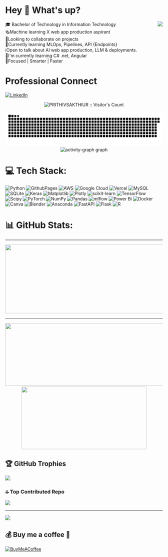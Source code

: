 # Hey 👋 What's up?

<img align="right" height="150" src="https://huggingface.co/spaces/prithivMLmods/Top-Prompt-Collection/resolve/main/cc.gif"  />

🎓 Bachelor of Technology in Information Technology<br>🗞️Machine learning X web app production aspirant <br>🌠Looking to collaborate on projects<br>🔮Currently learning MLOps, Pipelines, API {Endpoints}<br>ℹ️Open to talk about AI web app production, LLM & deployments.<br>🚀I'm currently learning C# .net, Angular<br>🚧Focused | Smarter | Faster




# Professional Connect
[![LinkedIn](https://img.shields.io/badge/LinkedIn-%230077B5.svg?logo=linkedin&logoColor=white)](https://linkedin.com/in/prithiv-sakthi-u-r-b85842250) 

<p align="center"><img src="https://profile-counter.glitch.me/{PRITHIVSAKTHIUR}/count.svg" alt="PRITHIVSAKTHIUR :: Visitor's Count" /></p>


<div align="center">
<picture>
  <source media="(prefers-color-scheme: dark)" srcset="https://raw.githubusercontent.com/PRITHIVSAKTHIUR/PRITHIVSAKTHIUR/output/github-contribution-grid-snake-dark.svg">
  <source media="(prefers-color-scheme: light)" srcset="https://raw.githubusercontent.com/PRITHIVSAKTHIUR/PRITHIVSAKTHIUR/output/github-contribution-grid-snake.svg">
  <img alt="github contribution grid snake animation" src="https://raw.githubusercontent.com/PRITHIVSAKTHIUR/PRITHIVSAKTHIUR/output/github-contribution-grid-snake-dark.svg">
</picture>
</div>



<div align="center">
  <img src="https://github-readme-activity-graph.vercel.app/graph?username=PRITHIVSAKTHIUR&radius=16&theme=react&area=true&order=5" height="300" alt="activity-graph graph"  />
</div>


# 💻 Tech Stack:
![Python](https://img.shields.io/badge/python-3670A0?style=for-the-badge&logo=python&logoColor=ffdd54) ![GithubPages](https://img.shields.io/badge/github%20pages-121013?style=for-the-badge&logo=github&logoColor=white) ![AWS](https://img.shields.io/badge/AWS-%23FF9900.svg?style=for-the-badge&logo=amazon-aws&logoColor=white)  ![Google Cloud](https://img.shields.io/badge/GoogleCloud-%234285F4.svg?style=for-the-badge&logo=google-cloud&logoColor=white) ![Vercel](https://img.shields.io/badge/vercel-%23000000.svg?style=for-the-badge&logo=vercel&logoColor=white)  ![MySQL](https://img.shields.io/badge/mysql-%2300000f.svg?style=for-the-badge&logo=mysql&logoColor=white) ![SQLite](https://img.shields.io/badge/sqlite-%2307405e.svg?style=for-the-badge&logo=sqlite&logoColor=white) ![Keras](https://img.shields.io/badge/Keras-%23D00000.svg?style=for-the-badge&logo=Keras&logoColor=white) ![Matplotlib](https://img.shields.io/badge/Matplotlib-%23ffffff.svg?style=for-the-badge&logo=Matplotlib&logoColor=black) ![Plotly](https://img.shields.io/badge/Plotly-%233F4F75.svg?style=for-the-badge&logo=plotly&logoColor=white) ![scikit-learn](https://img.shields.io/badge/scikit--learn-%23F7931E.svg?style=for-the-badge&logo=scikit-learn&logoColor=white) ![TensorFlow](https://img.shields.io/badge/TensorFlow-%23FF6F00.svg?style=for-the-badge&logo=TensorFlow&logoColor=white) ![Scipy](https://img.shields.io/badge/SciPy-%230C55A5.svg?style=for-the-badge&logo=scipy&logoColor=%white) ![PyTorch](https://img.shields.io/badge/PyTorch-%23EE4C2C.svg?style=for-the-badge&logo=PyTorch&logoColor=white) ![NumPy](https://img.shields.io/badge/numpy-%23013243.svg?style=for-the-badge&logo=numpy&logoColor=white) ![Pandas](https://img.shields.io/badge/pandas-%23150458.svg?style=for-the-badge&logo=pandas&logoColor=white) ![mlflow](https://img.shields.io/badge/mlflow-%23d9ead3.svg?style=for-the-badge&logo=numpy&logoColor=blue) ![Power Bi](https://img.shields.io/badge/power_bi-F2C811?style=for-the-badge&logo=powerbi&logoColor=black)   ![Docker](https://img.shields.io/badge/docker-%230db7ed.svg?style=for-the-badge&logo=docker&logoColor=white) ![Canva](https://img.shields.io/badge/Canva-%2300C4CC.svg?style=for-the-badge&logo=Canva&logoColor=white) ![Blender](https://img.shields.io/badge/blender-%23F5792A.svg?style=for-the-badge&logo=blender&logoColor=white) ![Anaconda](https://img.shields.io/badge/Anaconda-%2344A833.svg?style=for-the-badge&logo=anaconda&logoColor=white) ![FastAPI](https://img.shields.io/badge/FastAPI-005571?style=for-the-badge&logo=fastapi) ![Flask](https://img.shields.io/badge/flask-%23000.svg?style=for-the-badge&logo=flask&logoColor=white)   ![R](https://img.shields.io/badge/r-%23276DC3.svg?style=for-the-badge&logo=r&logoColor=white)


# 📊 GitHub Stats:
---

<p align="center">
  <img width="800" height="220" src="https://streak-stats.demolab.com?user=prithivsakthiur&theme=highcontrast&hide_border=true&border_radius=5&card_width=800">
</p>

---

<p align="center">
  <img width="600" height="200" src="https://github-readme-stats.vercel.app/api?username=prithivsakthiur&show_icons=true&theme=vision-friendly-dark">
  <img width="400" height="200" src="https://github-readme-stats.vercel.app/api/top-langs/?username=PRITHIVSAKTHIUR&theme=default&hide_border=false&include_all_commits=true&count_private=true&layout=compact">
</p>

## 🏆 GitHub Trophies
![](https://github-profile-trophy.vercel.app/?username=PRITHIVSAKTHIUR&theme=chalk&no-frame=true&no-bg=false&margin-w=4)

### 🔝 Top Contributed Repo
![](https://github-contributor-stats.vercel.app/api?username=PRITHIVSAKTHIUR&limit=5&theme=dark&combine_all_yearly_contributions=true)

---
[![](https://visitcount.itsvg.in/api?id=PRITHIVSAKTHIUR&icon=0&color=0)](https://visitcount.itsvg.in)

  ## 💰 Buy me a coffee 🥤
  [![BuyMeACoffee](https://img.shields.io/badge/Buy%20Me%20a%20Coffee-ffdd00?style=for-the-badge&logo=buy-me-a-coffee&logoColor=black)](https://www.buymeacoffee.com/prithivsakthi) 

  
<!-- Proudly created with GPRM ( https://gprm.itsvg.in ) -->
